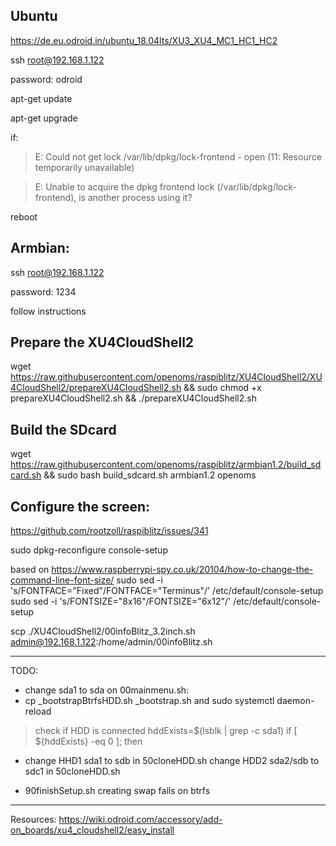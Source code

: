 ## Ubuntu

https://de.eu.odroid.in/ubuntu_18.04lts/XU3_XU4_MC1_HC1_HC2

ssh root@192.168.1.122

password: odroid

apt-get update

apt-get upgrade

if:
>E: Could not get lock /var/lib/dpkg/lock-frontend - open (11: Resource temporarily unavailable)

>E: Unable to acquire the dpkg frontend lock (/var/lib/dpkg/lock-frontend), is another process using it?

reboot

## Armbian:

ssh root@192.168.1.122

password: 1234

follow instructions

## Prepare the XU4CloudShell2

wget https://raw.githubusercontent.com/openoms/raspiblitz/XU4CloudShell2/XU4CloudShell2/prepareXU4CloudShell2.sh && sudo chmod +x prepareXU4CloudShell2.sh && ./prepareXU4CloudShell2.sh

## Build the SDcard

wget https://raw.githubusercontent.com/openoms/raspiblitz/armbian1.2/build_sdcard.sh  && sudo bash build_sdcard.sh armbian1.2 openoms

## Configure the screen: 
https://github.com/rootzoll/raspiblitz/issues/341

sudo dpkg-reconfigure console-setup

based on https://www.raspberrypi-spy.co.uk/20104/how-to-change-the-command-line-font-size/
sudo sed -i 's/FONTFACE="Fixed"/FONTFACE="Terminus"/' /etc/default/console-setup
sudo sed -i 's/FONTSIZE="8x16"/FONTSIZE="6x12"/' /etc/default/console-setup 

scp ./XU4CloudShell2/00infoBlitz_3.2inch.sh admin@192.168.1.122:/home/admin/00infoBlitz.sh

---

TODO:


* change sda1 to sda on 00mainmenu.sh:
* cp _bootstrapBtrfsHDD.sh _bootstrap.sh and sudo systemctl daemon-reload

>check if HDD is connected
hddExists=$(lsblk | grep -c sda1)
if [ ${hddExists} -eq 0 ]; then

* change HHD1 sda1 to sdb in 50cloneHDD.sh
change HDD2 sda2/sdb to sdc1 in 50cloneHDD.sh

* 90finishSetup.sh creating swap fails on btrfs

---

Resources: 
https://wiki.odroid.com/accessory/add-on_boards/xu4_cloudshell2/easy_install